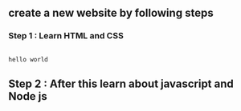 ##  create a new website by following steps
### Step 1 : Learn HTML and CSS 

```

hello world

```

## Step 2 : After this learn about javascript and Node js 